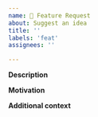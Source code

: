 ```yaml
---
name: 🚀 Feature Request
about: Suggest an idea
title: ''
labels: 'feat'
assignees: ''

---
```


**Description**
<!-- What is the new or updated feature that you are suggesting? -->

**Motivation**
<!-- Why should this feature be included? -->

**Additional context**
<!-- Add any other context or screenshots about the feature request here. -->
